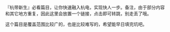 『杭带新生』必看篇目，让你快速融入杭电，实现快人一步。备注，由于部分内容和其它地方重复，因此这里会放置一个链接，点击即可转跳，别走丢了哦。

这个篇目是覆盖范围比较广的，也是比较难写的，希望能早日填完坑吧。
​
